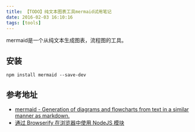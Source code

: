 ```yaml
---
title: 【TODO】纯文本图表工具mermaid试用笔记
date: 2016-02-03 16:10:16
tags: [tools]
---
```


mermaid是一个从纯文本生成图表，流程图的工具。

## 安装

```
npm install mermaid --save-dev
```




## 参考地址
- [mermaid - Generation of diagrams and flowcharts from text in a similar manner as markdown.](http://knsv.github.io/mermaid/index.html)
- [通过 Browserify 在浏览器中使用 NodeJS 模块](http://www.ibm.com/developerworks/cn/web/1501_chengfu_browserify/)
